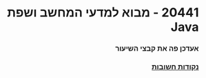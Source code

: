 <div dir="rtl">

# 20441 - מבוא למדעי המחשב ושפת Java

### אעדכן פה את קבצי השיעור

### <a href="https://github.com/BuStRaMa/OpenU-IntroToJava/wiki"> נקודות חשובות </a>

</div>
